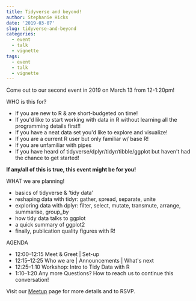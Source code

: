 ```yaml
---
title: Tidyverse and beyond!
author: Stephanie Hicks
date: '2019-03-07'
slug: tidyverse-and-beyond
categories:
  - event
  - talk
  - vignette
tags:
  - event
  - talk
  - vignette
---
```


Come out to our second event in 2019 on March 13 from 12-1:20pm! 

WHO is this for?

- If you are new to R & are short-budgeted on time!
- If you'd like to start working with data in R without learning all the programming details first!!
- If you have a neat data set you'd like to explore and visualize!
- If you are a current R user but only familiar w/ base R!
- If you are unfamiliar with pipes
- If you have heard of tidyverse/dplyr/tidyr/tibble/ggplot but haven't had the chance to get started!

**If any/all of this is true, this event might be for you!**

WHAT we are planning!

- basics of tidyverse & ’tidy data’
- reshaping data with tidyr: gather, spread, separate, unite
- exploring data with dplyr: filter, select, mutate, transmute, arrange, summarise, group_by
- how tidy data talks to ggplot
- a quick summary of ggplot2
- finally, publication quality figures with R!

AGENDA

- 12:00–12:15 Meet & Greet | Set-up
- 12:15–12:25 Who we are | Announcements | What's next
- 12:25–1:10 Workshop: Intro to Tidy Data with R
- 1:10–1:20 Any more Questions? How to reach us to continue this conversation!

Visit our [Meetup](https://www.meetup.com/rladies-baltimore/events/254236037/) page for more details and to RSVP.

